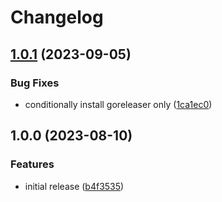 # Changelog

## [1.0.1](https://github.com/cihelper/action-semanticrelease-goreleaser/compare/v1.0.0...v1.0.1) (2023-09-05)


### Bug Fixes

* conditionally install goreleaser only ([1ca1ec0](https://github.com/cihelper/action-semanticrelease-goreleaser/commit/1ca1ec00c3b2ce5ec54a99661e5a7dc3c56c64ff))

## 1.0.0 (2023-08-10)


### Features

* initial release ([b4f3535](https://github.com/cihelper/action-semanticrelease-goreleaser/commit/b4f3535e5c812ad1191e365931a4b4e901510aa9))
